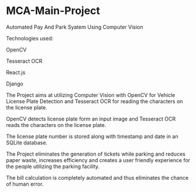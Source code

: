 # MCA-Main-Project

Automated Pay And Park Syatem Using Computer Vision

Technologies used: 

OpenCV

Tesseract OCR

React.js

Django

The Project aims at utilizing Computer Vision with OpenCV for Vehicle License Plate Detection and Tesseract OCR for reading the characters on the license plate.

OpenCV detects license plate form an input image and Tesseract OCR reads the characters on the license plate.

The license plate number is stored along with timestamp and date in an SQLite database.

The Project eliminates the generation of tickets while parking and reduces paper waste, increases efficiency and creates a user friendly experience for the people utilizing the parking facility.

The bill calculation is completely automated and thus eliminates the chance of human error.

